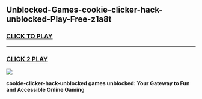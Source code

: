 
## Unblocked-Games-cookie-clicker-hack-unblocked-Play-Free-z1a8t
<h3>
<a href="https://premium76.site?title=cookie-clicker-hack-unblocked&ref=18A1">CLICK TO PLAY</a></h3>
<hr>

<h3>
<a href="https://premium76.site?title=cookie-clicker-hack-unblocked&ref=18A1">CLICK 2 PLAY</a>
  
</h3>

<a href="https://premium76.site?title=cookie-clicker-hack-unblocked&ref=18A1"><img src="https://clearcache.store/games.png"></a>


**cookie-clicker-hack-unblocked games unblocked: Your Gateway to Fun and Accessible Online Gaming**
